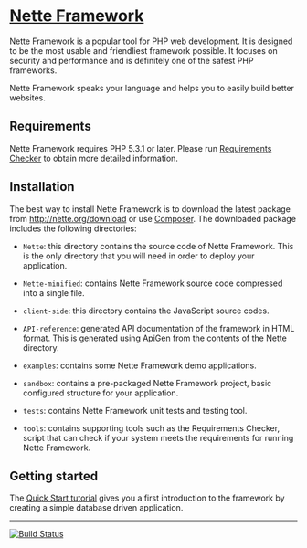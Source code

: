 [Nette Framework](http://nette.org)
===================================

Nette Framework is a popular tool for PHP web development. It is designed to be
the most usable and friendliest framework possible. It focuses on security and
performance and is definitely one of the safest PHP frameworks.

Nette Framework speaks your language and helps you to easily build better websites.


Requirements
------------

Nette Framework requires PHP 5.3.1 or later. Please run [Requirements
Checker](http://doc.nette.org/requirements) to obtain more detailed information.


Installation
------------

The best way to install Nette Framework is to download the latest package
from http://nette.org/download or use [Composer](http://doc.nette.org/composer).
The downloaded package includes the following directories:

- `Nette`: this directory contains the source code of Nette Framework. This is
	the only directory that you will need in order to deploy your application.

- `Nette-minified`: contains Nette Framework source code compressed into a single file.

- `client-side`: this directory contains the JavaScript source codes.

- `API-reference`: generated API documentation of the framework in HTML format. This is
    generated using [ApiGen](http://apigen.org) from the contents of the Nette directory.

- `examples`: contains some Nette Framework demo applications.

- `sandbox`: contains a pre-packaged Nette Framework project, basic configured
	structure for your application.

- `tests`: contains Nette Framework unit tests and testing tool.

- `tools`: contains supporting tools such as the Requirements Checker, script that
    can check if your system meets the requirements for running Nette Framework.


Getting started
---------------

The [Quick Start tutorial](http://doc.nette.org/quickstart) gives you a first
introduction to the framework by creating a simple database driven application.

-----

[![Build Status](https://secure.travis-ci.org/nette/nette.png?branch=master)](http://travis-ci.org/nette/nette)
